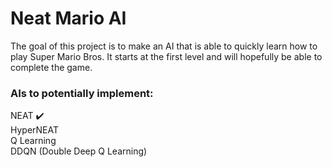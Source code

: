 # Neat Mario AI
The goal of this project is to make an AI that is able to quickly learn how to play Super Mario Bros. It starts at the first level and will hopefully be able to complete the game.

### AIs to potentially implement: <br />
NEAT :heavy_check_mark:	<br />
HyperNEAT <br />
Q Learning <br />
DDQN (Double Deep Q Learning) <br />
